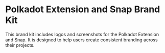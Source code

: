 
# Polkadot Extension and Snap Brand Kit
This brand kit includes logos and screenshots for the Polkadot Extension and Snap. It is designed to help users create consistent branding across their projects.

